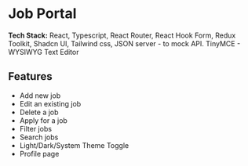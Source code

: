 # Job Portal 
**Tech Stack:**  React, Typescript, React Router, React Hook Form, Redux Toolkit, Shadcn UI, Tailwind css, JSON server - to mock API. TinyMCE - WYSIWYG Text Editor
## Features

 - Add new job
 - Edit an existing job
 - Delete a job
 - Apply for a job
 - Filter jobs
 - Search jobs
 - Light/Dark/System Theme Toggle
 - Profile page 
